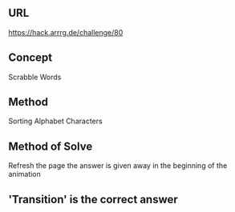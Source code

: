 ## URL 
https://hack.arrrg.de/challenge/80
## Concept
Scrabble Words
## Method 
Sorting Alphabet Characters
## Method of Solve
Refresh the page the answer is given away in the beginning of the animation

## 'Transition' is the correct answer
 

